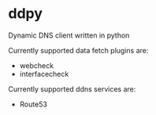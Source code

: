# ddpy
Dynamic DNS client written in python

Currently supported data fetch plugins are:
- webcheck
- interfacecheck

Currently supported ddns services are:
- Route53
